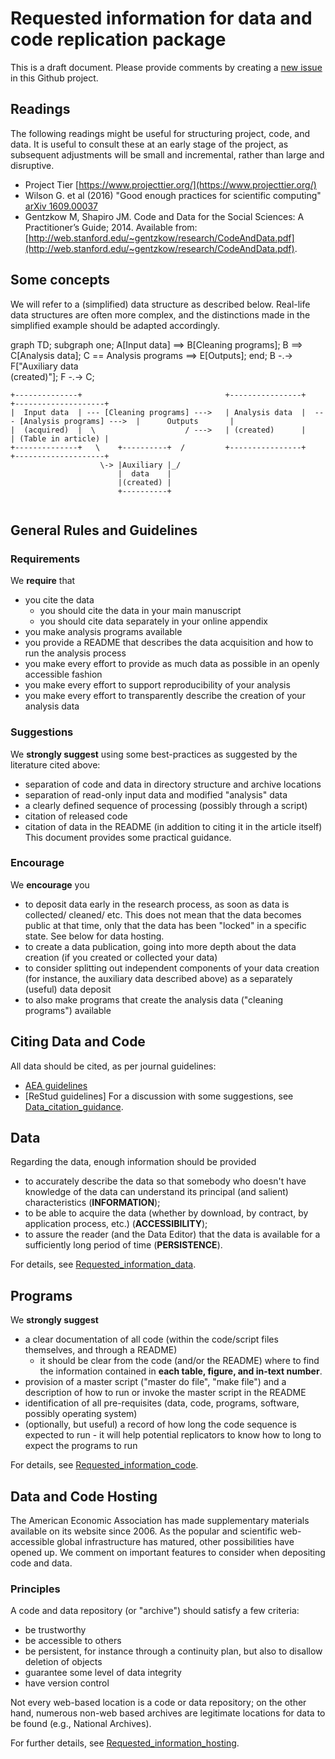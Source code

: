 # Requested information for data and code replication package
This is a draft document. Please provide comments by creating a [new issue](https://github.com/social-science-data-editors/guidance/issues/new) in this Github project.

## Readings
The following readings might be useful for structuring project, code, and data. It is useful to consult these at an early stage of the project, as subsequent adjustments will be small and incremental, rather than large and disruptive.

- Project Tier [https://www.projecttier.org/](https://www.projecttier.org/)
- Wilson G. et al (2016) "Good enough practices for scientific computing" [arXiv 1609.00037](https://arxiv.org/pdf/1609.00037.pdf)
- Gentzkow M, Shapiro JM. Code and Data for the Social Sciences: A Practitioner’s Guide; 2014. Available from: [http://web.stanford.edu/~gentzkow/research/CodeAndData.pdf](http://web.stanford.edu/~gentzkow/research/CodeAndData.pdf).

## Some concepts
We will refer to a (simplified) data structure as described below. Real-life data structures are often more complex, and the distinctions made in the simplified example should be adapted accordingly.

<div class="mermaid">
graph TD;
    subgraph one;
    A[Input data] ==>  B[Cleaning programs];
    B ==> C[Analysis data];
    C == Analysis programs ==> E[Outputs];
    end;
    B -.-> F["Auxiliary data<br/>(created)"];
    F -.-> C;
    
</div>

```
+--------------+                                +----------------+                                +--------------------+
|  Input data  | --- [Cleaning programs] --->   | Analysis data  |  --- [Analysis programs] --->  |      Outputs       |
|  (acquired)  |  \                    / --->   | (created)      |                                | (Table in article) |
+--------------+   \    +----------+  /         +----------------+                                +--------------------+
                    \-> |Auxiliary |_/
                        |  data    |
                        |(created) |
                        +----------+


```

## General Rules and Guidelines
### Requirements
We **require** that
- you cite the data
  - you should cite the data in your main manuscript
  - you should cite data separately in your online appendix
- you make analysis programs available
- you provide a README that describes the data acquisition and how to run the analysis process
- you make every effort to provide as much data as possible in an openly accessible fashion
- you make every effort to support reproducibility of your analysis
- you make every effort to transparently describe the creation of your analysis data

### Suggestions
We **strongly suggest** using some best-practices as suggested by the literature cited above:
- separation of code and data in directory structure and archive locations
- separation of read-only input data and modified "analysis" data
- a clearly defined sequence of processing (possibly through a script)
- citation of released code
- citation of data in the README (in addition to citing it in the article itself)
This document provides some practical guidance.

### Encourage
We **encourage** you
- to deposit data early in the research process, as soon as data is collected/ cleaned/ etc. This does not mean that the data becomes public at that time, only that the data has been "locked" in a specific state. See below for data hosting.
- to create a data publication, going into more depth about the data creation (if you created or collected your data)
- to consider splitting out independent components of your data creation (for instance, the auxiliary data described above) as a separately (useful) data deposit
- to also make programs that create the analysis data ("cleaning programs") available

## Citing Data and Code
All data should be cited, as per journal guidelines:
- [AEA guidelines](https://www.aeaweb.org/journals/policies/sample-references)
- [ReStud guidelines]
For a discussion with some suggestions, see [Data_citation_guidance](Data_citation_guidance.md).

## Data
Regarding the data, enough information should be provided
- to accurately describe the data so that somebody who doesn't have knowledge of the data can understand its principal (and salient) characteristics (**INFORMATION**);
- to be able to acquire the data (whether by download, by contract, by application process, etc.) (**ACCESSIBILITY**);
- to assure the reader (and the  Data Editor) that the data is available for a sufficiently long period of time (**PERSISTENCE**).

For details, see [Requested_information_data](Requested_information_data.md).


## Programs
We **strongly suggest**
- a clear documentation of all code (within the code/script files themselves, and through a README)
  - it should be clear from the code (and/or the README) where to find the information contained in **each table, figure, and in-text number**.
- provision of a master script ("master do file", "make file") and a description of how to run or invoke the master script in the README
- identification of all pre-requisites (data, code, programs, software, possibly operating system)
- (optionally, but useful) a record of how long the code sequence is expected to run - it will help potential replicators to know how to long to expect the programs to run

For details, see [Requested_information_code](Requested_information_code.md).

## Data and Code Hosting
The American Economic Association has made supplementary materials available on
its website since 2006. As the  popular and scientific web-accessible
global infrastructure has matured, other possibilities have opened up. We comment on important features to consider when depositing code and data.

### Principles
A code and data repository (or "archive") should satisfy a few criteria:
- be trustworthy
- be accessible to others
- be persistent, for instance through a continuity plan, but also to disallow deletion of objects
- guarantee some level of data integrity
- have version control

Not every web-based location is a code or data repository; on the other hand, numerous non-web based archives are legitimate locations for data to be found (e.g., National Archives).

For further details, see [Requested_information_hosting](Requested_information_hosting.md).
